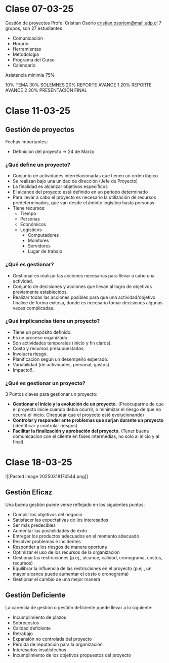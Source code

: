 # Clase 07-03-25
Gestión de proyectos
Profe. Cristian Osorio
cristian.osoriom@mail.udp.cl
7 grupos, son 27 estudiantes

- Comunicación
- Horario
- Herramientas
- Metodología
- Programa del Curso
- Calendario

Asistencia minimia 75%

10% TEMA
30% SOLEMNES
20% REPORTE AVANCE 1
20% REPORTE AVANCE 2
20% PRESENTACIÓN FINAL

# Clase 11-03-25

## Gestión de proyectos

Fechas importantes:
- Definición del proyecto -> 24 de Marzo
### ¿Qué define un proyecto?
- Conjunto de actividades interrelacionadas que tienen un orden lógico
- Se realizan bajo una unidad de dirección (Jefe de Proyecto)
- La finalidad es alcanzar objetivos específicos
- El alcance del proyecto está definido en un período determinado
- Para llevar a cabo el proyecto es necesario la utilización de recursos predeterminados, que van desde el ámbito logístico hasta personas
- Tiene recursos:
	- Tiempo
	- Personas
	- Económicos
	- Logísticos
		- Computadores
		- Monitores
		- Servidores
		- Lugar de trabajo
### ¿Qué es gestionar?
- Gestionar es realizar las acciones necesarias para llevar a cabo una actividad.
- Conjunto de decisiones y acciones que llevan al logro de objetivos previamente establecidos.
- Realizar todas las acciones posibles para que una actividad/objetivo finalice de forma exitosa, donde es necesario tomar decisiones algunas veces complicadas.
### ¿Qué implicancias tiene un proyecto?
- Tiene un propósito definido.
- Es un proceso organizado.
- Son actividades temporales (inicio y fin claros).
- Costo y recursos presupuestados.
- Involucra riesgo.
- Planificación según un desempeño esperado.
- Variabilidad (de actividades, personal, gastos).
- Impacto!!..
### ¿Qué es gestionar un proyecto?
3 Puntos claves para gestionar un proyecto:
- **Gestionar el inicio y la evolución de un proyecto.** (Preocuparme de que el proyecto inicie cuando debía ocurrir, o minimizar el riesgo de que no ocurra el inicio. Chequear que el proyecto esté evolucionando)
- **Controlar y responder ante problemas que surjan durante un proyecto** (identificar y controlar riesgos)
- **Facilitar la finalización y aprobación del proyecto.** (Tener buena comunicacion con el cliente en fases intermedias, no solo al inicio y al final)
# Clase 18-03-25
![[Pasted image 20250318174544.png]]
## Gestión Eficaz
Una buena gestión puede verse reflejado en los siguientes puntos: 
- Cumplir los objetivos del negocio 
- Satisfacer las expectativas de los interesados 
- Ser más predecibles 
- Aumentar las posibilidades de éxito
- Entregar los productos adecuados en el momento adecuado
- Resolver problemas e incidentes
- Responder a los riesgos de manera oportuna
- Optimizar el uso de los recursos de la organización 
- Gestionar las restricciones (p.ej., alcance, calidad, cronograma, costos, recursos) 
- Equilibrar la influencia de las restricciones en el proyecto (p.ej., un mayor alcance puede aumentar el costo o cronograma) 
- Gestionar el cambio de una mejor manera
 ## Gestión Deficiente
 La carencia de gestión o gestión deficiente puede llevar a lo siguiente: 
 - Incumplimiento de plazos
 - Sobrecostos 
 - Calidad deficiente 
 - Retrabajo 
 - Expansión no controlada del proyecto
 - Pérdida de reputación para la organización 
 - Interesados insatisfechos 
 - Incumplimiento de los objetivos propuestos del proyecto